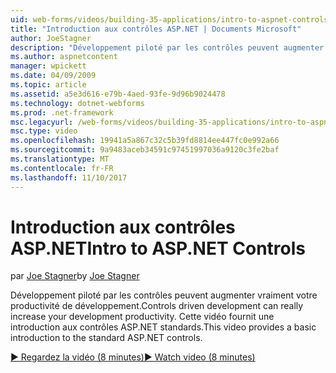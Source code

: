 ```yaml
---
uid: web-forms/videos/building-35-applications/intro-to-aspnet-controls
title: "Introduction aux contrôles ASP.NET | Documents Microsoft"
author: JoeStagner
description: "Développement piloté par les contrôles peuvent augmenter vraiment votre productivité de développement. Cette vidéo fournit une introduction aux contrôles ASP.NET standards."
ms.author: aspnetcontent
manager: wpickett
ms.date: 04/09/2009
ms.topic: article
ms.assetid: a5e3d616-e79b-4aed-93fe-9d96b9024478
ms.technology: dotnet-webforms
ms.prod: .net-framework
msc.legacyurl: /web-forms/videos/building-35-applications/intro-to-aspnet-controls
msc.type: video
ms.openlocfilehash: 19941a5a867c32c5b39fd8814ee447fc0e992a66
ms.sourcegitcommit: 9a9483aceb34591c97451997036a9120c3fe2baf
ms.translationtype: MT
ms.contentlocale: fr-FR
ms.lasthandoff: 11/10/2017
---
```

<a name="intro-to-aspnet-controls"></a><span data-ttu-id="dc701-104">Introduction aux contrôles ASP.NET</span><span class="sxs-lookup"><span data-stu-id="dc701-104">Intro to ASP.NET Controls</span></span>
====================
<span data-ttu-id="dc701-105">par [Joe Stagner](https://github.com/JoeStagner)</span><span class="sxs-lookup"><span data-stu-id="dc701-105">by [Joe Stagner](https://github.com/JoeStagner)</span></span>

<span data-ttu-id="dc701-106">Développement piloté par les contrôles peuvent augmenter vraiment votre productivité de développement.</span><span class="sxs-lookup"><span data-stu-id="dc701-106">Controls driven development can really increase your development productivity.</span></span> <span data-ttu-id="dc701-107">Cette vidéo fournit une introduction aux contrôles ASP.NET standards.</span><span class="sxs-lookup"><span data-stu-id="dc701-107">This video provides a basic introduction to the standard ASP.NET controls.</span></span>

[<span data-ttu-id="dc701-108">&#9654; Regardez la vidéo (8 minutes)</span><span class="sxs-lookup"><span data-stu-id="dc701-108">&#9654; Watch video (8 minutes)</span></span>](https://channel9.msdn.com/Blogs/ASP-NET-Site-Videos/intro-to-aspnet-controls)
